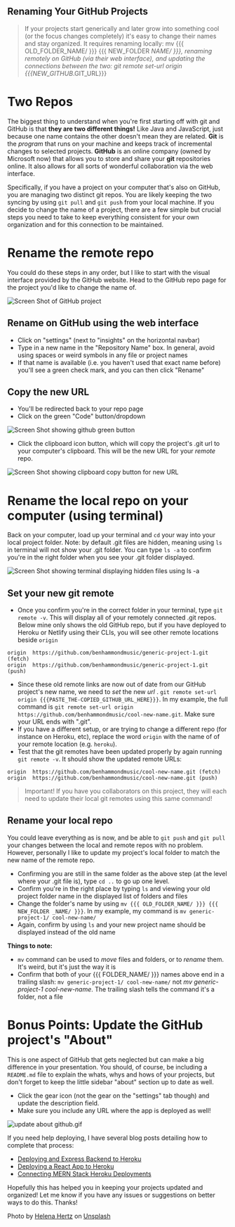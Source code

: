 ## Renaming Your GitHub Projects

> If your projects start generically and later grow into something cool (or the focus changes completely) it's easy to change their names and stay organized. It requires renaming locally: mv {{{ OLD_FOLDER_NAME/ }}} {{{ NEW_FOLDER _NAME/ }}}, renaming remotely on GitHub (via their web interface), and updating the connections between the two: git remote set-url origin {{{NEW_GITHUB_.GIT_URL}}}

# Two Repos

The biggest thing to understand when you're first starting off with git and GitHub is that **they are two different things!** Like Java and JavaScript, just because one name contains the other doesn't mean they are related. **Git** is the _program_ that runs on your machine and keeps track of incremental changes to selected projects. **GitHub** is an online company (owned by Microsoft now) that allows you to store and share your **git** repositories online. It also allows for all sorts of wonderful collaboration via the web interface.

Specifically, if you have a project on your computer that's also on GitHub, you are managing two distinct git repos. You are likely keeping the two syncing by using `git pull` and `git push` from your local machine. If you decide to change the name of a project, there are a few simple but crucial steps you need to take to keep everything consistent for your own organization and for this connection to be maintained.

# Rename the remote repo

You could do these steps in any order, but I like to start with the visual interface provided by the GitHub website. Head to the GitHub repo page for the project you'd like to change the name of.

![Screen Shot of GitHub project](https://cdn.hashnode.com/res/hashnode/image/upload/v1618416364166/1RxxsYcHL.png)

## Rename on GitHub using the web interface

- Click on "settings" (next to "insights" on the horizontal navbar)
- Type in a new name in the "Repository Name" box. In general, avoid using spaces or weird symbols in any file or project names
- If that name is available (i.e. you haven't used that exact name before) you'll see a green check mark, and you can then click "Rename"

## Copy the new URL

- You'll be redirected back to your repo page
- Click on the green "Code" button/dropdown

![Screen Shot showing github green button](https://cdn.hashnode.com/res/hashnode/image/upload/v1618416713246/h-iiV4h-9.png)

- Click the clipboard icon button, which will copy the project's .git url to your computer's clipboard. This will be the new URL for your _remote_ repo.

![Screen Shot showing clipboard copy button for new URL](https://cdn.hashnode.com/res/hashnode/image/upload/v1618416827836/OxC_Zuxe1.png)

# Rename the local repo on your computer (using terminal)

Back on your computer, load up your terminal and `cd` your way into your local project folder. Note: by default .git files are hidden, meaning using `ls` in terminal will not show your .git folder. You can type `ls -a` to confirm you're in the right folder when you see your .git folder displayed.


![Screen Shot showing terminal displaying hidden files using ls -a](https://cdn.hashnode.com/res/hashnode/image/upload/v1618417184900/Ls02aWvj7.png)

## Set your new git remote

- Once you confirm you're in the correct folder in your terminal, type `git remote -v`. This will display all of your remotely connected .git repos. Below mine only shows the old GitHub repo, but if you have deployed to Heroku or Netlify using their CLIs, you will see other remote locations beside `origin`

```
origin	https://github.com/benhammondmusic/generic-project-1.git (fetch)
origin	https://github.com/benhammondmusic/generic-project-1.git (push)
```

- Since these old remote links are now out of date from our GitHub project's new name, we need to _set_ the new _url_ .
`git remote set-url origin {{{PASTE_THE-COPIED_GITHUB_URL_HERE}}}`. In my example, the full command is `git remote set-url origin https://github.com/benhammondmusic/cool-new-name.git`. Make sure your URL ends with ".git". 
- If you have a different setup, or are trying to change a different repo (for instance on Heroku, etc), replace the word `origin` with the name of of your remote location (e.g. `heroku`).
- Test that the git remotes have been updated properly by again running `git remote -v`. It should show the updated remote URLs:

```
origin	https://github.com/benhammondmusic/cool-new-name.git (fetch)
origin	https://github.com/benhammondmusic/cool-new-name.git (push)
```

> Important! If you have you collaborators on this project, they will each need to update their local git remotes using this same command!

## Rename your local repo

You could leave everything as is now, and be able to `git push` and `git pull` your changes between the local and remote repos with no problem. However, personally I like to update my project's local folder to match the new name of the remote repo.

- Confirming you are still in the same folder as the above step (at the level where your .git file is), type `cd ..` to go up one level.
- Confirm you're in the right place by typing `ls` and viewing your old project folder name in the displayed list of folders and files
- Change the folder's name by using `mv {{{ OLD_FOLDER_NAME/ }}} {{{ NEW_FOLDER _NAME/ }}}`. In my example, my command is `mv generic-project-1/ cool-new-name/`
- Again, confirm by using `ls` and your new project name should be displayed instead of the old name

**Things to note:**
- `mv` command can be used to _move_ files and folders, or to _rename_ them. It's weird, but it's just the way it is
- Confirm that both of your {{{ FOLDER_NAME/ }}} names above end in a trailing slash: `mv generic-project-1/ cool-new-name/` not _mv generic-project-1 cool-new-name_. The trailing slash tells the command it's a folder, not a file


# Bonus Points: Update the GitHub project's "About"

This is one aspect of GitHub that gets neglected but can make a big difference in your presentation. You should, of course, be including a `README.md` file to explain the whats, whys and hows of your projects, but don't forget to keep the little sidebar "about" section up to date as well. 
- Click the gear icon (not the gear on the "settings" tab though) and update the description field. 
- Make sure you include any URL where the app is deployed as well! 


![update about github.gif](https://cdn.hashnode.com/res/hashnode/image/upload/v1618419209001/ANy1pCsRd.gif)

If you need help deploying, I have several blog posts detailing how to complete that process:
- [Deploying and Express Backend to Heroku](https://blog.benhammond.tech/deploying-a-node-express-backend-to-heroku)
- [Deploying a React App to Heroku](https://blog.benhammond.tech/deploying-a-react-app-to-heroku)
- [Connecting MERN Stack Heroku Deployments](https://blog.benhammond.tech/connecting-your-deployed-frontend-backend-and-mongodb-atlas-database)

Hopefully this has helped you in keeping your projects updated and organized! Let me know if you have any issues or suggestions on better ways to do this. Thanks!


Photo by <a href="https://unsplash.com/@imperiumnordique?utm_source=unsplash&utm_medium=referral&utm_content=creditCopyText">Helena Hertz</a> on <a href="https://unsplash.com/@imperiumnordique?utm_source=unsplash&utm_medium=referral&utm_content=creditCopyText">Unsplash</a>
  
  